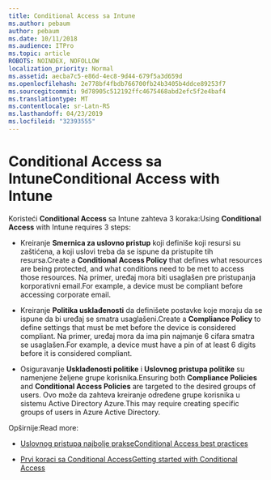 ```yaml
---
title: Conditional Access sa Intune
ms.author: pebaum
author: pebaum
ms.date: 10/11/2018
ms.audience: ITPro
ms.topic: article
ROBOTS: NOINDEX, NOFOLLOW
localization_priority: Normal
ms.assetid: aecba7c5-e86d-4ec8-9d44-679f5a3d659d
ms.openlocfilehash: 2e778bf4fbdb766700fb24b3405b4ddce89253f7
ms.sourcegitcommit: 9d78905c512192ffc4675468abd2efc5f2e4baf4
ms.translationtype: MT
ms.contentlocale: sr-Latn-RS
ms.lasthandoff: 04/23/2019
ms.locfileid: "32393555"
---
```

# <a name="conditional-access-with-intune"></a><span data-ttu-id="391d2-102">Conditional Access sa Intune</span><span class="sxs-lookup"><span data-stu-id="391d2-102">Conditional Access with Intune</span></span>

<span data-ttu-id="391d2-103">Koristeći **Conditional Access** sa Intune zahteva 3 koraka:</span><span class="sxs-lookup"><span data-stu-id="391d2-103">Using **Conditional Access** with Intune requires 3 steps:</span></span> 
  
- <span data-ttu-id="391d2-104">Kreiranje **Smernica za uslovno pristup** koji definiše koji resursi su zaštićena, a koji uslovi treba da se ispune da pristupite tih resursa.</span><span class="sxs-lookup"><span data-stu-id="391d2-104">Create a **Conditional Access Policy** that defines what resources are being protected, and what conditions need to be met to access those resources.</span></span> <span data-ttu-id="391d2-105">Na primer, uređaj mora biti usaglašen pre pristupanja korporativni email.</span><span class="sxs-lookup"><span data-stu-id="391d2-105">For example, a device must be compliant before accessing corporate email.</span></span> 
    
- <span data-ttu-id="391d2-106">Kreiranje **Politika usklađenosti** da definišete postavke koje moraju da se ispune da bi uređaj se smatra usaglašeni.</span><span class="sxs-lookup"><span data-stu-id="391d2-106">Create a **Compliance Policy** to define settings that must be met before the device is considered compliant.</span></span> <span data-ttu-id="391d2-107">Na primer, uređaj mora da ima pin najmanje 6 cifara smatra se usaglašen.</span><span class="sxs-lookup"><span data-stu-id="391d2-107">For example, a device must have a pin of at least 6 digits before it is considered compliant.</span></span> 
    
- <span data-ttu-id="391d2-108">Osiguravanje **Usklađenosti politike** i **Uslovnog pristupa politike** su namenjene željene grupe korisnika.</span><span class="sxs-lookup"><span data-stu-id="391d2-108">Ensuring both **Compliance Policies** and **Conditional Access Policies** are targeted to the desired groups of users.</span></span> <span data-ttu-id="391d2-109">Ovo može da zahteva kreiranje određene grupe korisnika u sistemu Active Directory Azure.</span><span class="sxs-lookup"><span data-stu-id="391d2-109">This may require creating specific groups of users in Azure Active Directory.</span></span> 
    
<span data-ttu-id="391d2-110">Opširnije:</span><span class="sxs-lookup"><span data-stu-id="391d2-110">Read more:</span></span>
  
- [<span data-ttu-id="391d2-111">Uslovnog pristupa najbolje prakse</span><span class="sxs-lookup"><span data-stu-id="391d2-111">Conditional Access best practices</span></span>](https://docs.microsoft.com/azure/active-directory/conditional-access/best-practices)
    
- [<span data-ttu-id="391d2-112">Prvi koraci sa Conditional Access</span><span class="sxs-lookup"><span data-stu-id="391d2-112">Getting started with Conditional Access </span></span>](https://docs.microsoft.com/azure/active-directory/active-directory-conditional-access-azure-portal-get-started)
    

